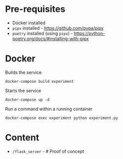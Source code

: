 # Pre-requisites

- Docker installed
- `pipx` installed - https://github.com/pypa/pipx
- `poetry` installed (using `pipx`) - https://python-poetry.org/docs/#installing-with-pipx

# Docker

Builds the service

`docker-compose build experiment`

Starts the service

`docker-compose up -d`

Run a command within a running container

`docker-compose exec experiment python experiment.py`


# Content

- `/flask_server` - # Proof of concept

